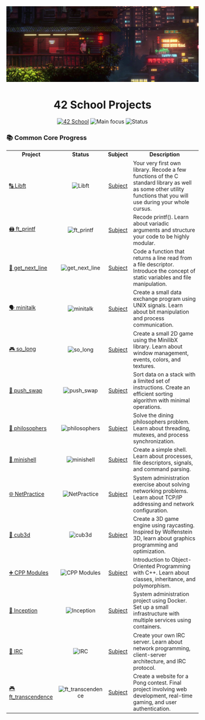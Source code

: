 <img src="https://raw.githubusercontent.com/lulebugl/lulebugl/main/.github/images/1299084.jpg" alt="Top Image"/>
<h1 align="center">42 School Projects </h1>
<p align="center">
  <a href="https://42.fr/en/homepage/"><img src="https://img.shields.io/badge/School-42-blue?style=flat-square&logo=42" alt="42 School"/></a>
  <img src="https://img.shields.io/badge/Focus-C%20Programming-brightgreen?style=flat-square" alt="Main focus"/>
  <img src="https://img.shields.io/badge/Status-In%20Progress-orange?style=flat-square" alt="Status"/>
</p>
<h3> 📚 Common Core Progress</h3>
<table align="center">
  <tr>
    <td align="center">
      <strong>Project</strong>
    </td>
    <td align="center">
      <strong>Status</strong>
    </td>
    <td align="center">
      <strong>Subject</strong>
    </td>
    <td align="center">
      <strong>Description</strong>
    </td>
  </tr>
  <tr>
    <td>
      <a href="https://github.com/lulebugl/libft">🔠 Libft</a>
    </td>
    <td align="center">
      <img src="https://img.shields.io/badge/completed-success?style=flat-square" alt="Libft"/>
    </td>
    <td align="center">
      <a href="https://cdn.intra.42.fr/pdf/pdf/68888/en.subject.pdf">Subject</a>
    </td>
    <td>
      Your very first own library. Recode a few functions of the C standard library as well as some other utility functions that you will use during your whole cursus.
    </td>
  </tr>
  <tr>
    <td>
      <a href="https://github.com/lulebugl/ft_printf">🖨️ ft_printf</a>
    </td>
    <td align="center">
      <img src="https://img.shields.io/badge/completed-success?style=flat-square" alt="ft_printf"/>
    </td>
    <td align="center">
      <a href="#">Subject</a>
    </td>
    <td>
      Recode printf(). Learn about variadic arguments and structure your code to be highly modular.
    </td>
  </tr>
  <tr>
    <td>
      <a href="https://github.com/lulebugl/get-next-line">📑 get_next_line</a>
    </td>
    <td align="center">
      <img src="https://img.shields.io/badge/completed-success?style=flat-square" alt="get_next_line"/>
    </td>
    <td align="center">
      <a href="#">Subject</a>
    </td>
    <td>
      Code a function that returns a line read from a file descriptor. Introduce the concept of static variables and file manipulation.
    </td>
  </tr>
  <tr>
    <td>
      <a href="#">🗣️ minitalk</a>
    </td>
    <td align="center">
      <img src="https://img.shields.io/badge/pending-lightgrey?style=flat-square" alt="minitalk"/>
    </td>
    <td align="center">
      <a href="#">Subject</a>
    </td>
    <td>
      Create a small data exchange program using UNIX signals. Learn about bit manipulation and process communication.
    </td>
  </tr>
  <tr>
    <td>
      <a href="#">🎮 so_long</a>
    </td>
    <td align="center">
      <img src="https://img.shields.io/badge/pending-lightgrey?style=flat-square" alt="so_long"/>
    </td>
    <td align="center">
      <a href="#">Subject</a>
    </td>
    <td>
      Create a small 2D game using the MinilibX library. Learn about window management, events, colors, and textures.
    </td>
  </tr>
  <tr>
    <td>
      <a href="#">🔄 push_swap</a>
    </td>
    <td align="center">
      <img src="https://img.shields.io/badge/pending-lightgrey?style=flat-square" alt="push_swap"/>
    </td>
    <td align="center">
      <a href="#">Subject</a>
    </td>
    <td>
      Sort data on a stack with a limited set of instructions. Create an efficient sorting algorithm with minimal operations.
    </td>
  </tr>
  <tr>
    <td>
      <a href="#">🤔 philosophers</a>
    </td>
    <td align="center">
      <img src="https://img.shields.io/badge/locked-red?style=flat-square" alt="philosophers"/>
    </td>
    <td align="center">
      <a href="#">Subject</a>
    </td>
    <td>
      Solve the dining philosophers problem. Learn about threading, mutexes, and process synchronization.
    </td>
  </tr>
  <tr>
    <td>
      <a href="#">🐚 minishell</a>
    </td>
    <td align="center">
      <img src="https://img.shields.io/badge/locked-red?style=flat-square" alt="minishell"/>
    </td>
    <td align="center">
      <a href="#">Subject</a>
    </td>
    <td>
      Create a simple shell. Learn about processes, file descriptors, signals, and command parsing.
    </td>
  </tr>
  <tr>
    <td>
      <a href="#">🌐 NetPractice</a>
    </td>
    <td align="center">
      <img src="https://img.shields.io/badge/locked-red?style=flat-square" alt="NetPractice"/>
    </td>
    <td align="center">
      <a href="#">Subject</a>
    </td>
    <td>
      System administration exercise about solving networking problems. Learn about TCP/IP addressing and network configuration.
    </td>
  </tr>
  <tr>
    <td>
      <a href="#">🎯 cub3d</a>
    </td>
    <td align="center">
      <img src="https://img.shields.io/badge/locked-red?style=flat-square" alt="cub3d"/>
    </td>
    <td align="center">
      <a href="#">Subject</a>
    </td>
    <td>
      Create a 3D game engine using raycasting. Inspired by Wolfenstein 3D, learn about graphics programming and optimization.
    </td>
  </tr>
  <tr>
    <td>
      <a href="#">➕ CPP Modules</a>
    </td>
    <td align="center">
      <img src="https://img.shields.io/badge/locked-red?style=flat-square" alt="CPP Modules"/>
    </td>
    <td align="center">
      <a href="#">Subject</a>
    </td>
    <td>
      Introduction to Object-Oriented Programming with C++. Learn about classes, inheritance, and polymorphism.
    </td>
  </tr>
  <tr>
    <td>
      <a href="#">🐳 Inception</a>
    </td>
    <td align="center">
      <img src="https://img.shields.io/badge/locked-red?style=flat-square" alt="Inception"/>
    </td>
    <td align="center">
      <a href="#">Subject</a>
    </td>
    <td>
      System administration project using Docker. Set up a small infrastructure with multiple services using containers.
    </td>
  </tr>
  <tr>
    <td>
      <a href="#">💬 IRC</a>
    </td>
    <td align="center">
      <img src="https://img.shields.io/badge/locked-red?style=flat-square" alt="IRC"/>
    </td>
    <td align="center">
      <a href="#">Subject</a>
    </td>
    <td>
      Create your own IRC server. Learn about network programming, client-server architecture, and IRC protocol.
    </td>
  </tr>
  <tr>
    <td>
      <a href="#">🎮 ft_transcendence</a>
    </td>
    <td align="center">
      <img src="https://img.shields.io/badge/locked-red?style=flat-square" alt="ft_transcendence"/>
    </td>
    <td align="center">
      <a href="#">Subject</a>
    </td>
    <td>
      Create a website for a Pong contest. Final project involving web development, real-time gaming, and user authentication.
    </td>
  </tr>
</table>
